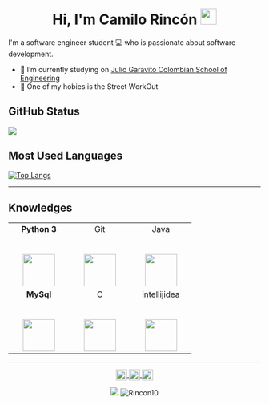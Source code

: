 <h1 align="center">Hi, I'm Camilo Rincón <img height="32px" src="https://cdn.svgporn.com/logos/git-icon.svg"> </h1>
<p  align ="left"> I'm a software engineer student 💻 who is passionate about software development.</p>

* 🔭 I’m currently studying on [Julio Garavito Colombian School of Engineering](https://www.escuelaing.edu.co/es/)
* 🥊 One of my hobies is the Street WorkOut



<h2 align="left">GitHub Status </h2>


<div>
    <img  src="https://github-readme-stats.vercel.app/api?username=Rincon10&show_icons=true&theme=dracula")>
</div>

<h2 align="left">Most Used Languages </h2>

[![Top Langs](https://github-readme-stats.vercel.app/api/top-langs/?username=Rincon10)](https://github.com/Rincon10/github-readme-stats) 




    
  
---

<h2 align="left">Knowledges </h2>

<table>
  <tbody>
    <tr valign="top">
      <td width="25%" align="center">
         <span><b>Python 3</b></span><br><br><br>
        <img height="64px" src="https://cdn.svgporn.com/logos/python.svg">
      </td>
      <td width="25%" align="center">
        <span>Git</span><br><br><br>
        <img height="64px" src="https://cdn.svgporn.com/logos/git-icon.svg">
      </td>
      <td width="25%" align="center">
        <span>Java</span><br><br><br>
        <img height="64px" src="https://cdn.svgporn.com/logos/java.svg">
      </td>
    </tr>
      <td width="25%" align="center">
        <span><b>MySql</b></span><br><br><br>
        <img height="64px" src="https://cdn.svgporn.com/logos/mysql.svg">
      </td>
      <td width="25%" align="center">
        <span>C</span><br><br><br>
        <img height="64px" src="https://cdn.svgporn.com/logos/c.svg">
      </td>
      <td width="25%" align="center">
        <span>intellijidea</span><br><br><br>
        <img height="64px" src="https://cdn.jsdelivr.net/npm/simple-icons@3.7.0/icons/intellijidea.svg">
      </td>
    </tr>
    
  </tbody>
</table>
</p>

<hr>


<p align = "center">
<a href="https://www.instagram.com/rincon__10/?hl=es-la">
  <img align="center" alt="Prashant's Instagram" width="22px" src="https://cdn.jsdelivr.net/npm/simple-icons@v3/icons/instagram.svg" />
</a>
<a href="https://www.hackerrank.com/ivan_rincon_s">
  <img align="center" alt="Prashant's Hackerrank" width="22px" src="https://cdn.jsdelivr.net/npm/simple-icons@v3/icons/hackerrank.svg" />
</a>
<a href="https://github.com/Rincon10">
  <img align="center" alt="Prashant's Github" width="22px" src="https://cdn.jsdelivr.net/npm/simple-icons@v3/icons/github.svg" />
</a>

</p>

<p align="center">

<img src="https://img.shields.io/badge/dynamic/json?color=brightgreen&label=followers&query=followers&url=https%3A%2F%2Fapi.github.com%2Fusers%2FRincon10" />
<img src="https://komarev.com/ghpvc/?username=Rincon10" alt="Rincon10" />

</p>

